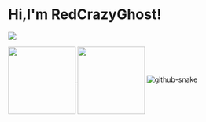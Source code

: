 # Hi,I'm RedCrazyGhost!


<a href="https://blog.redcrazyghost.vip/"><img src="https://img.shields.io/badge/Website-博客-blue" /></a>


<a href="https://github.com/anuraghazra/github-readme-stats">
  <img height=137 align="center" src="https://github-readme-stats.vercel.app/api?username=redcrazyghost&hide_title=true&hide_border=true&show_icons=true&include_all_commits=true&line_height=21&bg_color=0,EC6C6C,FFD479,FFFC79,73FA79&theme=graywhite&locale=cn" />
</a>
<a href="https://github.com/anuraghazra/convoychat">
  <img height=137 align="center" src="https://github-readme-stats.vercel.app/api/top-langs/?username=redcrazyghost&hide_title=true&hide_border=true&layout=compact&bg_color=0,73FA79,73FDFF,D783FF&theme=graywhite&locale=cn" />
</a>

<picture>
  <source media="(prefers-color-scheme: dark)" srcset="https://cdn.jsdelivr.net/gh/redcrazyghost/redcrazyghost/code-snake/github-contribution-grid-snake-dark.svg" />
  <source media="(prefers-color-scheme: light)" srcset="https://cdn.jsdelivr.net/gh/redcrazyghost/redcrazyghost/code-snake/github-contribution-grid-snake.svg" />
  <img alt="github-snake" src="https://cdn.jsdelivr.net/gh/redcrazyghost/redcrazyghost/code-snake/github-contribution-grid-snake.svg" />
</picture>
